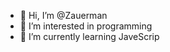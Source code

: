 - 👋 Hi, I’m @Zauerman
- 👀 I’m interested in programming
- 🌱 I’m currently learning JaveScrip
<!---
Zauerman/Zauerman is a ✨ special ✨ repository because its `README.md` (this file) appears on your GitHub profile.
You can click the Preview link to take a look at your changes.
--->
